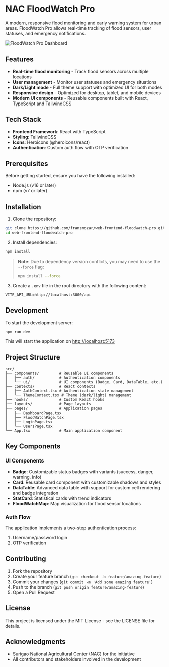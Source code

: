 # NAC FloodWatch Pro

A modern, responsive flood monitoring and early warning system for urban areas. FloodWatch Pro allows real-time tracking of flood sensors, user statuses, and emergency notifications.

![FloodWatch Pro Dashboard](docs/dashboard-preview.png)

## Features

- **Real-time flood monitoring** - Track flood sensors across multiple locations
- **User management** - Monitor user statuses and emergency situations
- **Dark/Light mode** - Full theme support with optimized UI for both modes
- **Responsive design** - Optimized for desktop, tablet, and mobile devices
- **Modern UI components** - Reusable components built with React, TypeScript and TailwindCSS

## Tech Stack

- **Frontend Framework**: React with TypeScript
- **Styling**: TailwindCSS
- **Icons**: Heroicons (@heroicons/react)
- **Authentication**: Custom auth flow with OTP verification

## Prerequisites

Before getting started, ensure you have the following installed:

- Node.js (v16 or later)
- npm (v7 or later)

## Installation

1. Clone the repository:

```bash
git clone https://github.com/franzmozar/web-frontend-floodwatch-pro.git
cd web-frontend-floodwatch-pro
```

2. Install dependencies:

```bash
npm install
```

> **Note**: Due to dependency version conflicts, you may need to use the `--force` flag:
>
> ```bash
> npm install --force
> ```

3. Create a `.env` file in the root directory with the following content:

```
VITE_API_URL=http://localhost:3000/api
```

## Development

To start the development server:

```bash
npm run dev
```

This will start the application on [http://localhost:5173](http://localhost:5173)

## Project Structure

```
src/
├── components/         # Reusable UI components
│   ├── auth/           # Authentication components
│   └── ui/             # UI components (Badge, Card, DataTable, etc.)
├── contexts/           # React contexts
│   ├── AuthContext.tsx # Authentication state management
│   └── ThemeContext.tsx # Theme (dark/light) management
├── hooks/              # Custom React hooks
├── layouts/            # Page layouts
├── pages/              # Application pages
│   ├── DashboardPage.tsx
│   ├── FloodWatchPage.tsx
│   ├── LoginPage.tsx
│   └── UsersPage.tsx
└── App.tsx             # Main application component
```

## Key Components

### UI Components

- **Badge**: Customizable status badges with variants (success, danger, warning, info)
- **Card**: Reusable card component with customizable shadows and styles
- **DataTable**: Advanced data table with support for custom cell rendering and badge integration
- **StatCard**: Statistical cards with trend indicators
- **FloodWatchMap**: Map visualization for flood sensor locations

### Auth Flow

The application implements a two-step authentication process:

1. Username/password login
2. OTP verification

## Contributing

1. Fork the repository
2. Create your feature branch (`git checkout -b feature/amazing-feature`)
3. Commit your changes (`git commit -m 'Add some amazing feature'`)
4. Push to the branch (`git push origin feature/amazing-feature`)
5. Open a Pull Request

## License

This project is licensed under the MIT License - see the LICENSE file for details.

## Acknowledgments

- Surigao National Agricultural Center (NAC) for the initiative
- All contributors and stakeholders involved in the development
